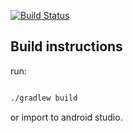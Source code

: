 [![Build Status](https://travis-ci.org/dougszumski/CyclismoProject.svg?branch=gradle_build)](https://travis-ci.org/dougszumski/CyclismoProject)

Build instructions
------------------

run: 

```bash

./gradlew build

```

or import to android studio. 
